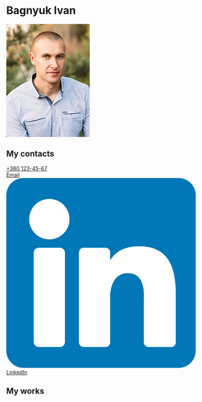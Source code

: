 <html lang="ua">
<head>
    <meta charset="UTF-8">
    <meta http-equiv="X-UA-Compatible" content="IE=edge">
    <meta name="viewport" content="width=device-width, initial-scale=1.0">
    <title>Document</title>
</head>
<body>
    <h1>Bagnyuk Ivan</h1>
    <img src="/img/profile.jpg" alt="profile" style="width300">
    <h2>My contacts</h2>
        <ul style="list-style: none; padding-left: 0">
            <li><a href="tel:+3801234567">+380 123-45-67</a></li>
            <li><a href="mailto:bink@email.ua">Email</a></li>
            <img src="/icons/linkedin.svg" alt="linkedin icon" style="width15">
            <li><a href="https://www.linkedin.com/in/bink-one-356848104/" target="_blank">LinkedIn</a></li>
        </ul>
    <h2>My works</h2>
</body>
</html>
